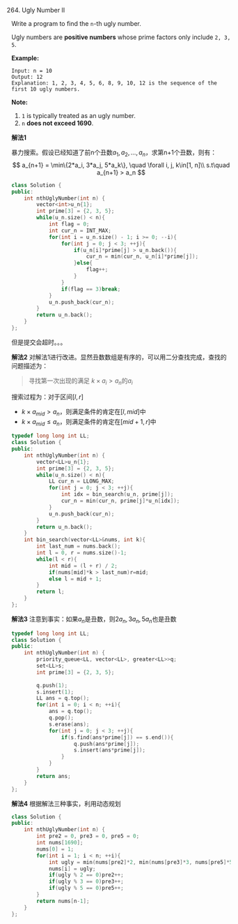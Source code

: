 264. Ugly Number II

Write a program to find the `n`-th ugly number.

Ugly numbers are **positive numbers** whose prime factors only include `2, 3, 5`. 

**Example:**

```
Input: n = 10
Output: 12
Explanation: 1, 2, 3, 4, 5, 6, 8, 9, 10, 12 is the sequence of the first 10 ugly numbers.
```

**Note:** 

1. `1` is typically treated as an ugly number.
2. `n` **does not exceed 1690**.



**解法1**

暴力搜索。假设已经知道了前n个丑数$a_1, a_2, ..., a_n$，求第n+1个丑数，则有：
$$
a_{n+1} = \min\{2*a_i, 3*a_j, 5*a_k\}, \quad \forall i, j, k\in[1, n]\\
s.t\quad a_{n+1} > a_n
$$

```c++
class Solution {
public:
    int nthUglyNumber(int n) {
        vector<int>u_n{1};
        int prime[3] = {2, 3, 5};
        while(u_n.size() < n){
            int flag = 0;
            int cur_n = INT_MAX;
            for(int i = u_n.size() - 1; i >= 0; --i){
                for(int j = 0; j < 3; ++j){
                    if(u_n[i]*prime[j] > u_n.back()){
                        cur_n = min(cur_n, u_n[i]*prime[j]);
                    }else{
                        flag++;
                    }
                }
                if(flag == 3)break;
            }
            u_n.push_back(cur_n);
        }
        return u_n.back();
    }
};
```

但是提交会超时。。。

**解法2**	对解法1进行改进。显然丑数数组是有序的，可以用二分查找完成，查找的问题描述为：

> 寻找第一次出现的满足 $k\times a_i > a_n$的$a_i$

搜索过程为：对于区间$[l, r]$

+ $k\times a_{mid} > a_n$，则满足条件的肯定在$[l, mid]$中
+ $k\times a_{mid} \leq a_n$，则满足条件的肯定在$[mid+1, r]$中

```c++
typedef long long int LL;
class Solution {
public:
    int nthUglyNumber(int n) {
        vector<LL>u_n{1};
        int prime[3] = {2, 3, 5};
        while(u_n.size() < n){
            LL cur_n = LLONG_MAX;
            for(int j = 0; j < 3; ++j){
                int idx = bin_search(u_n, prime[j]);
                cur_n = min(cur_n, prime[j]*u_n[idx]);
            }
            u_n.push_back(cur_n);
        }
        return u_n.back();
    }
    int bin_search(vector<LL>&nums, int k){
        int last_num = nums.back();
        int l = 0, r = nums.size()-1;
        while(l < r){
            int mid = (l + r) / 2;
            if(nums[mid]*k > last_num)r=mid;
            else l = mid + 1;
        }
        return l;
    }
};
```

**解法3**	注意到事实：如果$a_n$是丑数，则$2a_n, 3a_n, 5a_n$也是丑数

```c++
typedef long long int LL;
class Solution {
public:
    int nthUglyNumber(int n) {
        priority_queue<LL, vector<LL>, greater<LL>>q;
        set<LL>s;
        int prime[3] = {2, 3, 5};
        
        q.push(1);
        s.insert(1);
        LL ans = q.top();
        for(int i = 0; i < n; ++i){
            ans = q.top();
            q.pop();
            s.erase(ans);
            for(int j = 0; j < 3; ++j){
                if(s.find(ans*prime[j]) == s.end()){
                    q.push(ans*prime[j]);
                    s.insert(ans*prime[j]);
                }
            }
        }
        return ans;
    }
};
```

**解法4**	根据解法三种事实，利用动态规划

```c++
class Solution {
public:
    int nthUglyNumber(int n) {
        int pre2 = 0, pre3 = 0, pre5 = 0;
        int nums[1690];
        nums[0] = 1;
        for(int i = 1; i < n; ++i){
            int ugly = min(nums[pre2]*2, min(nums[pre3]*3, nums[pre5]*5));
            nums[i] = ugly;
            if(ugly % 2 == 0)pre2++;
            if(ugly % 3 == 0)pre3++;
            if(ugly % 5 == 0)pre5++;
        }
        return nums[n-1];
    }
};
```

